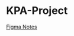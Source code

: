 # KPA-Project

[Figma Notes](https://www.figma.com/design/Gz7TjQl9KODi7x62N9bfra/Untitled?node-id=0-1&node-type=canvas&t=kdFHKoNqZxhWorJZ-0)
